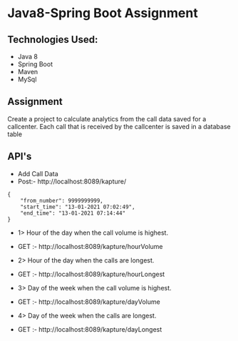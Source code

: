 #  Java8-Spring Boot Assignment  

## Technologies Used:
 - Java 8
 - Spring Boot
 - Maven
 - MySql

## Assignment

Create a project to calculate analytics from the call data saved for a callcenter.
Each call that is received by the callcenter is saved in a database table

## API's
- Add Call Data 
- Post:- http://localhost:8089/kapture/
```
{
    "from_number": 9999999999,
    "start_time": "13-01-2021 07:02:49",
    "end_time": "13-01-2021 07:14:44"
}
```
- 1> Hour of the day when the call volume is highest.
- GET :- http://localhost:8089/kapture/hourVolume

- 2> Hour of the day when the calls are longest.
- GET :- http://localhost:8089/kapture/hourLongest

- 3> Day of the week when the call volume is highest.
- GET :- http://localhost:8089/kapture/dayVolume

- 4> Day of the week when the calls are longest.
- GET :- http://localhost:8089/kapture/dayLongest
